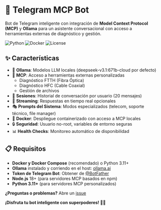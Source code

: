 # 🤖 Telegram MCP Bot

Bot de Telegram inteligente con integración de **Model Context Protocol (MCP)** y **Ollama** para un asistente conversacional con acceso a herramientas externas de diagnóstico y gestión.

![Python](https://img.shields.io/badge/Python-3.11+-blue.svg)
![Docker](https://img.shields.io/badge/Docker-Ready-brightgreen.svg)
![License](https://img.shields.io/badge/License-MIT-yellow.svg)

## ✨ Características

- 🤖 **Ollama**: Modelos LLM locales (deepseek-v3.1:671b-cloud por defecto)
- 🔧 **MCP**: Acceso a herramientas externas personalizadas
  - Diagnóstico FTTH (Fibra Óptica)
  - Diagnóstico HFC (Cable Coaxial)
  - Gestión de archivos
- 💬 **Sesiones**: Historial de conversación por usuario (20 mensajes)
- 🔄 **Streaming**: Respuestas en tiempo real opcionales
- 🎭 **Prompts del Sistema**: Modos especializados (telecom, soporte técnico, file manager)
- 🐳 **Docker**: Despliegue containerizado con acceso a MCP locales
- 🔒 **Seguridad**: Usuario no-root, variables de entorno seguras
- 📊 **Health Checks**: Monitoreo automático de disponibilidad

## 📋 Requisitos

- **Docker y Docker Compose** (recomendado) o Python 3.11+
- **Ollama** instalado y corriendo en el host: [ollama.ai](https://ollama.ai)
- **Token de Telegram Bot**: Obtener de [@BotFather](https://t.me/BotFather)
- **Node.js** 18+ (para servidores MCP basados en npm)
- **Python 3.11+** (para servidores MCP personalizados)


**¿Preguntas o problemas?** Abre un [issue](https://github.com/javier-rocha/telegram-mcp-bot/issues)

**¡Disfruta tu bot inteligente con superpoderes! 🤖✨**
